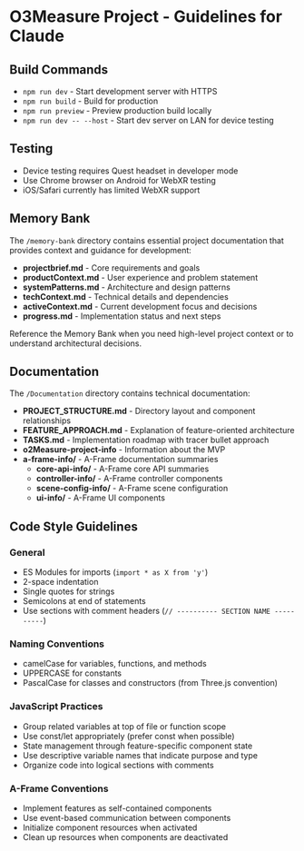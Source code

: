 # O3Measure Project - Guidelines for Claude

## Build Commands
- `npm run dev` - Start development server with HTTPS
- `npm run build` - Build for production 
- `npm run preview` - Preview production build locally
- `npm run dev -- --host` - Start dev server on LAN for device testing

## Testing
- Device testing requires Quest headset in developer mode
- Use Chrome browser on Android for WebXR testing
- iOS/Safari currently has limited WebXR support

## Memory Bank
The `/memory-bank` directory contains essential project documentation that provides context and guidance for development:

- **projectbrief.md** - Core requirements and goals
- **productContext.md** - User experience and problem statement
- **systemPatterns.md** - Architecture and design patterns
- **techContext.md** - Technical details and dependencies
- **activeContext.md** - Current development focus and decisions
- **progress.md** - Implementation status and next steps

Reference the Memory Bank when you need high-level project context or to understand architectural decisions.

## Documentation
The `/Documentation` directory contains technical documentation:

- **PROJECT_STRUCTURE.md** - Directory layout and component relationships
- **FEATURE_APPROACH.md** - Explanation of feature-oriented architecture
- **TASKS.md** - Implementation roadmap with tracer bullet approach
- **o2Measure-project-info** - Information about the MVP
- **a-frame-info/** - A-Frame documentation summaries
  - **core-api-info/** - A-Frame core API summaries
  - **controller-info/** - A-Frame controller components
  - **scene-config-info/** - A-Frame scene configuration
  - **ui-info/** - A-Frame UI components

## Code Style Guidelines

### General
- ES Modules for imports (`import * as X from 'y'`)
- 2-space indentation
- Single quotes for strings
- Semicolons at end of statements
- Use sections with comment headers (`// ---------- SECTION NAME ----------`)

### Naming Conventions
- camelCase for variables, functions, and methods
- UPPERCASE for constants
- PascalCase for classes and constructors (from Three.js convention)

### JavaScript Practices
- Group related variables at top of file or function scope
- Use const/let appropriately (prefer const when possible)
- State management through feature-specific component state
- Use descriptive variable names that indicate purpose and type
- Organize code into logical sections with comments

### A-Frame Conventions
- Implement features as self-contained components
- Use event-based communication between components
- Initialize component resources when activated
- Clean up resources when components are deactivated